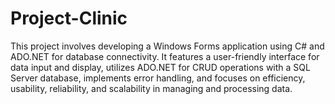 # Project-Clinic

This project involves developing a Windows Forms application using C# and ADO.NET for database connectivity. 
It features a user-friendly interface for data input and display, 
utilizes ADO.NET for CRUD operations with a SQL Server database, 
implements error handling, and focuses on efficiency, usability, reliability, and scalability in managing and processing data.
